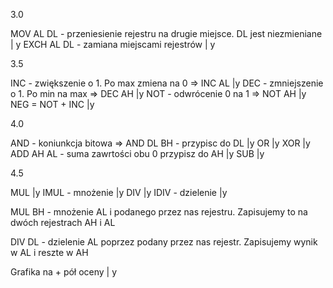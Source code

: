 3.0

MOV AL DL - przeniesienie rejestru na drugie miejsce. DL jest niezmieniane | y
EXCH AL DL - zamiana miejscami rejestrów | y

3.5

INC - zwiększenie o 1. Po max zmiena na 0 => INC AL |y
DEC - zmniejszenie o 1. Po min na max => DEC AH |y
NOT - odwrócenie 0 na 1 => NOT AH |y
NEG = NOT + INC  |y

4.0

AND - koniunkcja bitowa => AND DL BH - przypisc do DL |y
OR |y
XOR |y
ADD AH AL - suma zawrtości obu 0 przypisz do AH |y
SUB |y

4.5

MUL |y
IMUL - mnożenie |y
DIV |y
IDIV - dzielenie |y

MUL BH - mnożenie AL i podanego przez nas rejestru. Zapisujemy to na dwóch rejestrach AH i AL

DIV DL - dzielenie AL poprzez podany przez nas rejestr. Zapisujemy wynik w AL i reszte w AH

Grafika na + pół oceny | y
